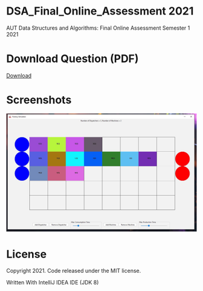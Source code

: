 # DSA_Final_Online_Assessment 2021
AUT Data Structures and Algorithms: Final Online Assessment Semester 1 2021

# Download Question (PDF)
[Download](https://github.com/MiguelEmmara-ai/DSA_Final_Online_Assessment/tree/master/Question)

# Screenshots
![Screenshot 1](https://github.com/MiguelEmmara-ai/DSA_Final_Online_Assessment/blob/master/res/Screenshot.JPG)

# License

Copyright 2021. Code released under the MIT license.

Written With IntelliJ IDEA IDE (JDK 8)
